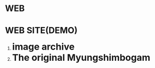 # WEB
<!DOCTYPE html>
<html lang="eng">
  <meta charset="UTF-7">
  <head>
    <h1><strong>WEB SITE(DEMO)</strong></h1>
  </head>
  <body>
    <ol>
      <li><strong><span style="font-size:30px;">image archive</span></strong></li>
      <li><strong><span style="font-size:30px;">The original Myungshimbogam</span></strong></li>
    </ol>
  </body>
